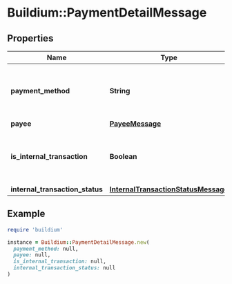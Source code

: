 # Buildium::PaymentDetailMessage

## Properties

| Name | Type | Description | Notes |
| ---- | ---- | ----------- | ----- |
| **payment_method** | **String** | The payment method used for the transaction. | [optional] |
| **payee** | [**PayeeMessage**](PayeeMessage.md) |  | [optional] |
| **is_internal_transaction** | **Boolean** | Whether the transaction is processed internally. | [optional] |
| **internal_transaction_status** | [**InternalTransactionStatusMessage**](InternalTransactionStatusMessage.md) |  | [optional] |

## Example

```ruby
require 'buildium'

instance = Buildium::PaymentDetailMessage.new(
  payment_method: null,
  payee: null,
  is_internal_transaction: null,
  internal_transaction_status: null
)
```

